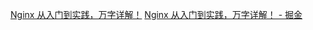 [Nginx 从入门到实践，万字详解！](https://juejin.cn/post/6844904144235413512)
[Nginx 从入门到实践，万字详解！ - 掘金](https://juejin.cn/post/6844904144235413512#heading-7)